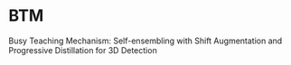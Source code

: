 # BTM
Busy Teaching Mechanism: Self-ensembling with Shift Augmentation and Progressive Distillation for 3D Detection
